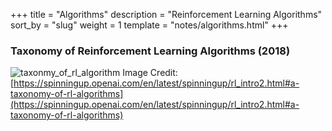 +++
title = "Algorithms"
description = "Reinforcement Learning Algorithms"
sort_by = "slug"
weight = 1
template = "notes/algorithms.html"
+++

### Taxonomy of Reinforcement Learning Algorithms (2018)


![taxonmy_of_rl_algorithm](/img/rl_algorithm.svg)
Image Credit: [https://spinningup.openai.com/en/latest/spinningup/rl_intro2.html#a-taxonomy-of-rl-algorithms](https://spinningup.openai.com/en/latest/spinningup/rl_intro2.html#a-taxonomy-of-rl-algorithms) 